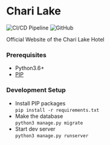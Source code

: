 # Chari Lake
![CI/CD Pipeline](https://github.com/Iconicto/chari-lake/workflows/CI/CD%20Pipeline/badge.svg) ![GitHub](https://img.shields.io/github/license/Iconicto/chari-lake) 

Official Website of the Chari Lake Hotel

### Prerequisites
- Python3.6+
- [PIP](https://pip.pypa.io/en/stable/installing)

### Development Setup
- Install PIP packages <br>
`pip install -r requirements.txt`
- Make the database <br>
`python3 manage.py migrate`
- Start dev server <br>
`python3 manage.py runserver `
